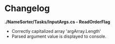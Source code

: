 # Changelog

**./NameSorter/Tasks/InputArgs.cs - ReadOrderFlag**
* Correctly capitalized array 'argArray.Length'
* Parsed argument value is displayed to console.